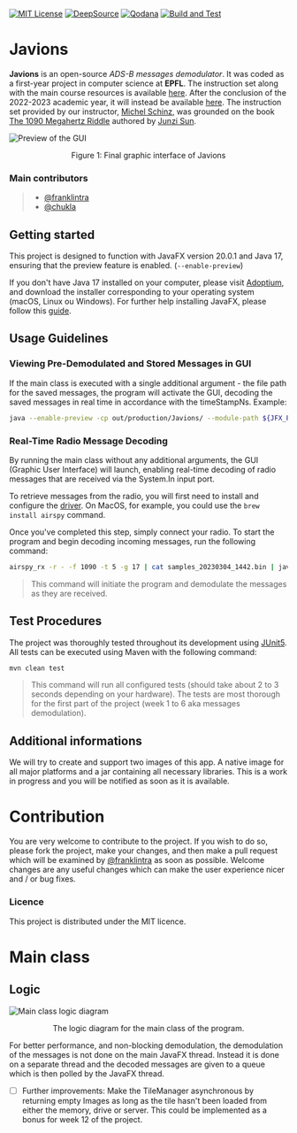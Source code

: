 [![MIT License](https://img.shields.io/badge/License-MIT-green.svg)](https://choosealicense.com/licenses/mit/)
[![DeepSource](https://deepsource.io/gh/franklintra/Javions.svg/?label=resolved+issues&show_trend=false&token=CmvAJnWex2qCynvmZiepgXiK)](https://deepsource.io/gh/franklintra/Javions/?ref=repository-badge)
[![Qodana](https://github.com/franklintra/Javions/actions/workflows/Qodana_quality_tests.yml/badge.svg)](https://github.com/franklintra/Javions/actions/workflows/Qodana_quality_tests.yml)
[![Build and Test](https://github.com/franklintra/Javions/actions/workflows/build-and-test.yml/badge.svg?event=branch_protection_rule)](https://github.com/franklintra/Javions/actions/workflows/build-and-test.yml)

# Javions

**Javions** is an open-source _ADS-B messages demodulator_. It was coded as a first-year project in computer science at **EPFL**. The instruction set along with the main course resources is available [here](https://cs108.epfl.ch). After the conclusion of the 2022-2023 academic year, it will instead be available [here](https://cs108.epfl.ch/archive/23).
The instruction set provided by our instructor, [Michel Schinz](https://people.epfl.ch/michel.schinz), was grounded on the book [The 1090 Megahertz Riddle](https://mode-s.org/decode) authored by [Junzi Sun](https://junzis.com/).

![Preview of the GUI](https://cs108.epfl.ch/p/i/javions-final;64.png)
<center>Figure 1: Final graphic interface of Javions</center>

### Main contributors
>- [@franklintra](https://www.github.com/franklintra)
>- [@chukla](https://www.github.com/chukla)


## Getting started
This project is designed to function with JavaFX version 20.0.1 and Java 17, ensuring that the preview feature is enabled. (`--enable-preview`)

If you don't have Java 17 installed on your computer, please visit [Adoptium](https://adoptium.net/), and download the installer corresponding to your operating system (macOS, Linux ou Windows).
For further help installing JavaFX, please follow this [guide](https://cs108.epfl.ch/g/openjfx.html). 

## Usage Guidelines
### Viewing Pre-Demodulated and Stored Messages in GUI
If the main class is executed with a single additional argument - the file path for the saved messages, the program will activate the GUI, decoding the saved messages in real time in accordance with the timeStampNs.
Example:
```Bash
java --enable-preview -cp out/production/Javions/ --module-path ${JFX_PATH?} --add-modules javafx.controls ch.epfl.javions.gui.Main resources/messages_20230318_0915.bin
```


### Real-Time Radio Message Decoding

By running the main class without any additional arguments, the GUI (Graphic User Interface) will launch, enabling real-time decoding of radio messages that are received via the System.In input port. 

To retrieve messages from the radio, you will first need to install and configure the [driver](https://github.com/airspy/airspyone_host). On MacOS, for example, you could use the `brew install airspy` command. 

Once you've completed this step, simply connect your radio. To start the program and begin decoding incoming messages, run the following command:

```Bash
airspy_rx -r - -f 1090 -t 5 -g 17 | cat samples_20230304_1442.bin | java --enable-preview -cp out/production/Javions/ --module-path ${JFX_PATH?} --add-modules javafx.controls ch.epfl.javions.gui.Main
```

>This command will initiate the program and demodulate the messages as they are received.

## Test Procedures
The project was thoroughly tested throughout its development using [JUnit5](https://junit.org). All tests can be executed using Maven with the following command:
```Bash
mvn clean test
```
> This command will run all configured tests (should take about 2 to 3 seconds depending on your hardware). The tests are most thorough for the first part of the project (week 1 to 6 aka messages demodulation).

## Additional informations
We will try to create and support two images of this app. A native image for all major platforms and a jar containing all necessary libraries. This is a work in progress and you will be notified as soon as it is available.


# Contribution

You are very welcome to contribute to the project. If you wish to do so, please fork the project, make your changes, and then make a pull request which will be examined by [@franklintra](https://www.github.com/franklintra) as soon as possible.
Welcome changes are any useful changes which can make the user experience nicer and / or bug fixes.

### Licence
This project is distributed under the MIT licence.


# Main class
## Logic
![Main class logic diagram](https://showme.redstarplugin.com/s/ejxsYwHw)
<center>The logic diagram for the main class of the program. </center>

For better performance, and non-blocking demodulation, the demodulation of the messages is not done on the main JavaFX thread. Instead it is done on a separate thread and the decoded messages are given to a queue which is then polled by the JavaFX thread.
- [ ] Further improvements: Make the TileManager asynchronous by returning empty Images as long as the tile hasn't been loaded from either the memory, drive or server. This could be implemented as a bonus for week 12 of the project. 
